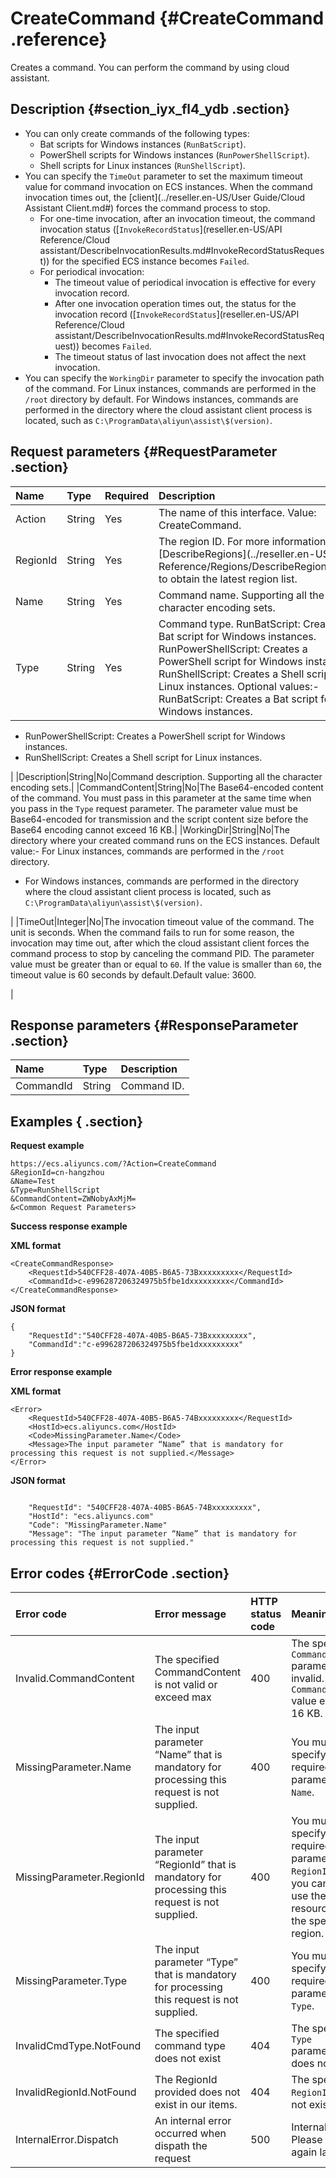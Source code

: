 # CreateCommand {#CreateCommand .reference}

Creates a command. You can perform the command by using cloud assistant.

## Description {#section_iyx_fl4_ydb .section}

-   You can only create commands of the following types:
    -   Bat scripts for Windows instances \(`RunBatScript`\).
    -   PowerShell scripts for Windows instances \(`RunPowerShellScript`\).
    -   Shell scripts for Linux instances \(`RunShellScript`\).
-   You can specify the `TimeOut` parameter to set the maximum timeout value for command invocation on ECS instances. When the command invocation times out, the [client](../reseller.en-US/User Guide/Cloud Assistant Client.md#) forces the command process to stop.
    -   For one-time invocation, after an invocation timeout, the command invocation status \([`InvokeRecordStatus`](reseller.en-US/API Reference/Cloud assistant/DescribeInvocationResults.md#InvokeRecordStatusRequest)\) for the specified ECS instance becomes `Failed`.
    -   For periodical invocation:
        -   The timeout value of periodical invocation is effective for every invocation record.
        -   After one invocation operation times out, the status for the invocation record \([`InvokeRecordStatus`](reseller.en-US/API Reference/Cloud assistant/DescribeInvocationResults.md#InvokeRecordStatusRequest)\) becomes `Failed`.
        -   The timeout status of last invocation does not affect the next invocation.
-   You can specify the `WorkingDir` parameter to specify the invocation path of the command. For Linux instances, commands are performed in the `/root` directory by default. For Windows instances, commands are performed in the directory where the cloud assistant client process is located, such as `C:\ProgramData\aliyun\assist\$(version)`.

## Request parameters {#RequestParameter .section}

|Name|Type|Required|Description|
|:---|:---|:-------|:----------|
|Action|String|Yes|The name of this interface. Value: CreateCommand.|
|RegionId|String|Yes|The region ID. For more information, call [DescribeRegions](../reseller.en-US/API Reference/Regions/DescribeRegions.md#) to obtain the latest region list.|
|Name|String|Yes|Command name. Supporting all the character encoding sets.|
|Type|String|Yes|Command type. RunBatScript: Creates a Bat script for Windows instances. RunPowerShellScript: Creates a PowerShell script for Windows instances. RunShellScript: Creates a Shell script for Linux instances. Optional values:-   RunBatScript: Creates a Bat script for Windows instances.
-   RunPowerShellScript: Creates a PowerShell script for Windows instances.
-   RunShellScript: Creates a Shell script for Linux instances.

|
|Description|String|No|Command description. Supporting all the character encoding sets.|
|CommandContent|String|No|The Base64-encoded content of the command. You must pass in this parameter at the same time when you pass in the `Type` request parameter. The parameter value must be Base64-encoded for transmission and the script content size before the Base64 encoding cannot exceed 16 KB.|
|WorkingDir|String|No|The directory where your created command runs on the ECS instances. Default value:-   For Linux instances, commands are performed in the `/root` directory.
-   For Windows instances, commands are performed in the directory where the cloud assistant client process is located, such as `C:\ProgramData\aliyun\assist\$(version)`.

|
|TimeOut|Integer|No|The invocation timeout value of the command. The unit is seconds. When the command fails to run for some reason, the invocation may time out, after which the cloud assistant client forces the command process to stop by canceling the command PID. The parameter value must be greater than or equal to `60`. If the value is smaller than `60`, the timeout value is 60 seconds by default.Default value: 3600.

|

## Response parameters {#ResponseParameter .section}

|Name|Type|Description|
|:---|:---|:----------|
|CommandId|String|Command ID.|

## Examples { .section}

**Request example**

```
https://ecs.aliyuncs.com/?Action=CreateCommand
&RegionId=cn-hangzhou
&Name=Test
&Type=RunShellScript
&CommandContent=ZWNobyAxMjM=
&<Common Request Parameters>
```

**Success response example**

**XML format**

```
<CreateCommandResponse>
    <RequestId>540CFF28-407A-40B5-B6A5-73Bxxxxxxxxx</RequestId>
    <CommandId>c-e996287206324975b5fbe1dxxxxxxxxx</CommandId>
</CreateCommandResponse>
```

**JSON format**

```
{
    "RequestId":"540CFF28-407A-40B5-B6A5-73Bxxxxxxxxx",
    "CommandId":"c-e996287206324975b5fbe1dxxxxxxxxx"
}
```

**Error response example**

**XML format** 

```
<Error>
    <RequestId>540CFF28-407A-40B5-B6A5-74Bxxxxxxxxx</RequestId>
    <HostId>ecs.aliyuncs.com</HostId>
    <Code>MissingParameter.Name</Code>
    <Message>The input parameter “Name” that is mandatory for processing this request is not supplied.</Message>
</Error>
```

**JSON format**

```

    "RequestId": "540CFF28-407A-40B5-B6A5-74Bxxxxxxxxx",
    "HostId": "ecs.aliyuncs.com"
    "Code": "MissingParameter.Name"
    "Message": "The input parameter “Name” that is mandatory for processing this request is not supplied."

```

## Error codes {#ErrorCode .section}

|Error code|Error message|HTTP status code|Meaning|
|:---------|:------------|:---------------|:------|
|Invalid.CommandContent|The specified CommandContent is not valid or exceed max|400|The specified `CommandContent` parameter is invalid. Or the `CommandContent` value exceeds 16 KB.|
|MissingParameter.Name|The input parameter “Name” that is mandatory for processing this request is not supplied.|400|You must specify the required parameter `Name`.|
|MissingParameter.RegionId|The input parameter “RegionId” that is mandatory for processing this request is not supplied.|400|You must specify the required parameter `RegionId`. Or you cannot use the resources in the specified region.|
|MissingParameter.Type|The input parameter “Type” that is mandatory for processing this request is not supplied.|400|You must specify the required parameter `Type`.|
|InvalidCmdType.NotFound|The specified command type does not exist|404|The specified `Type` parameter does not exist.|
|InvalidRegionId.NotFound|The RegionId provided does not exist in our items.|404|The specified `RegionId` does not exist.|
|InternalError.Dispatch|An internal error occurred when dispath the request|500|Internal error. Please try again later.|

